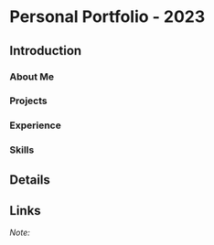 # Personal Portfolio - 2023

## Introduction

### About Me
### Projects
### Experience
### Skills

## Details

## Links


*Note:*